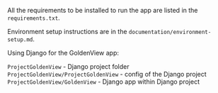 All the requirements to be installed to run the app are listed in
the `requirements.txt`.

Environment setup instructions are in the `documentation/environment-setup.md`.

Using Django for the GoldenView app:

`ProjectGoldenView`                   - Django project folder
`ProjectGoldenView/ProjectGoldenView` - config of the Django project
`ProjectGoldenView/GoldenView`        - Django app within Django project
